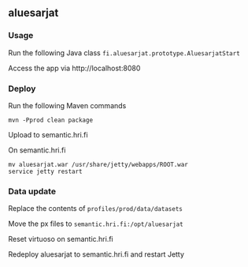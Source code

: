 ## aluesarjat

### Usage

Run the following Java class `fi.aluesarjat.prototype.AluesarjatStart`

Access the app via http://localhost:8080

### Deploy

Run the following Maven commands
```
mvn -Pprod clean package
```

Upload to semantic.hri.fi


On semantic.hri.fi
```
mv aluesarjat.war /usr/share/jetty/webapps/ROOT.war
service jetty restart
```

### Data update

Replace the contents of `profiles/prod/data/datasets`

Move the px files to `semantic.hri.fi:/opt/aluesarjat`

Reset virtuoso on semantic.hri.fi 

Redeploy aluesarjat to semantic.hri.fi and restart Jetty
